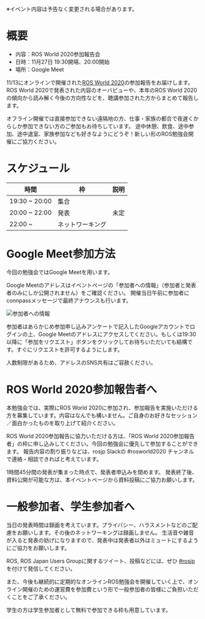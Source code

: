 ※イベント内容は予告なく変更される場合があります。

# 概要

- 内容：ROS World 2020参加報告会
- 日時：11月27日 19:30開場、20:00開始
- 場所：Google Meet

11/13にオンラインで開催された[ROS World 2020](https://roscon.ros.org/world/2020/)の参加報告をお届けします。
ROS World 2020で発表された内容のオーバビューや、本年のROS World 2020の傾向から読み解く今後の方向性などを、聴講参加された方からまとめて報告します。

オフライン開催では直接参加できない遠隔地の方、仕事・家族の都合で夜遅くからしか参加できない方のご参加もお待ちしています。
途中休憩、飲食、途中参加、途中退室、家族参加なども好きなようにどうぞ！新しい形のROS勉強会開催にご協力ください。

# スケジュール

時間 | 枠 | 説明
-----|----|-----
19:30 ~ 20:00 | 集合
20:00 ~ 22:00 | 発表 | 未定
22:00 ~ | ネットワーキング

# Google Meet参加方法

今回の勉強会ではGoogle Meetを用います。

Google Meetのアドレスはイベントページの「参加者への情報」（参加者と発表者のみにしか公開されません）をご確認ください。 開催当日午前に参加者にconnpassメッセージで最終アナウンスも行います。

![参加者への情報](https://user-images.githubusercontent.com/579333/88053069-3270af00-cb96-11ea-9006-433be71cf244.png)

参加者はあらかじめ参加申し込みアンケートで記入したGoogleアカウントでログインの上、Google Meetのアドレスにアクセスしてください。もしくは19:30以降に「参加をリクエスト」ボタンをクリックしてお待ちいただいても結構です。すぐにリクエストを許可するようにします。

人数制限があるため、アドレスのSNS共有はご容赦ください。

# ROS World 2020参加報告者へ

本勉強会では、実際にROS World 2020に参加され、参加報告を実施いただける方を募集しています。内容はなんでも構いません。ご自身のお好きなセッション／面白かったものを取り上げて紹介ください。

ROS World 2020参加報告に協力いただける方は、「ROS World 2020参加報告者」の枠に申し込みしてください。今回の勉強会に優先して参加することができます。
報告内容の割り振りなどは、rosjp Slackの #rosworld2020 チャンネルで連絡・相談できればと考えています。

1時間45分間の発表が集まった時点で、発表者申込みを閉めます。
発表終了後、資料公開が可能な方は、本イベントページから資料投稿にご協力お願いします。

# 一般参加者、学生参加者へ

当日の発表時間は録画を考えています。プライバシー、ハラスメントなどのご配慮をお願いします。その後のネットワーキングは録画しません。
生活音や雑音が入ると発表の妨げになりますので、発表中は発表者以外はミュートにするようにご協力をお願いします。

ROS, ROS Japan Users Groupに関するツイート、投稿などには、ぜひ [#rosjp](https://twitter.com/hashtag/rosjp) を付けて発信してください。

また、今後も継続的に定期的なオンラインROS勉強会を開催していく上で、オンライン開催のための運営費を参加費という形で一般参加者の皆様にご負担いただくことをご了承ください。

学生の方は学生参加者として無料で参加できる枠も用意しています。
